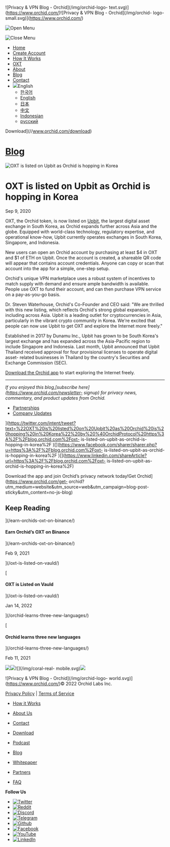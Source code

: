 ![Privacy & VPN Blog - Orchid](/img/orchid-logo-
text.svg)](https://www.orchid.com/)![Privacy & VPN Blog - Orchid](/img/orchid-
logo-small.svg)](https://www.orchid.com/)

![Open Menu](/img/icons/hamburger.svg)

![Close Menu](/img/icons/close.svg)

  * [Home](https://www.orchid.com/)
  * [Create Account](https://www.orchid.com/join)
  * [How It Works](https://www.orchid.com/how-it-works)
  * [OXT](https://www.orchid.com/oxt)
  * [About](https://www.orchid.com/about-us)
  * [Blog](/)
  * [Contact](https://www.orchid.com/contact)
  * ![](/img/globe.svg)English
    * [한국어](//blog.ko.orchid.com/oxt-is-listed-on-upbit-as-orchid-is-hopping-in-korea/)
    * [English](//blog.orchid.com/oxt-is-listed-on-upbit-as-orchid-is-hopping-in-korea/)
    * [日本](//blog.ja.orchid.com/oxt-is-listed-on-upbit-as-orchid-is-hopping-in-korea/)
    * [中文](//blog.zh.orchid.com/oxt-is-listed-on-upbit-as-orchid-is-hopping-in-korea/)
    * [Indonesian](//blog.id.orchid.com/oxt-is-listed-on-upbit-as-orchid-is-hopping-in-korea/)
    * [русский](//blog.ru.orchid.com/oxt-is-listed-on-upbit-as-orchid-is-hopping-in-korea/)

Download](//www.orchid.com/download)

# [Blog](/)

![OXT is listed on Upbit as Orchid is hopping in
Korea](/static/85848b413ea1f6a89924590b4d2029fd/Orchid_BlogImage_Upbit.jpg)

# OXT is listed on Upbit as Orchid is hopping in Korea

Sep 9, 2020  
  

OXT, the Orchid token, is now listed on [Upbit](https://upbit.com/), the
largest digital asset exchange in South Korea, as Orchid expands further
across Asia and the globe. Equipped with world-class technology, regulatory
expertise, and operational know-how, Upbit currently operates exchanges in
South Korea, Singapore, and Indonesia.

New users can open an Orchid account by purchasing at least $4 in OXT and $1
of ETH on Upbit. Once the account is created, a shareable QR code will appear
that contains account credentials. Anyone can copy or scan that account into
the app for a simple, one-step setup.

Orchid's unique VPN marketplace uses a robust system of incentives to match
supply with demand and ensure ample bandwidth is available. People use OXT to
fund their account, and can then purchase VPN service on a pay-as-you-go
basis.

Dr. Steven Waterhouse, Orchid's Co-Founder and CEO said: "We are thrilled with
this new listing, which reflects Orchid's strong global expansion, including
across Asia. Upbit is a leading outlet for cryptocurrencies in Asia,
particularly in the vibrant crypto community in Korea. We're excited that
people can now use Upbit to get OXT and explore the Internet more freely."

Established in 2017 by Dunamu Inc., Upbit has grown to be South Korea's
largest exchange and has expanded across the Asia-Pacific region to include
Singapore and Indonesia. Last month, Upbit announced that Upbit Thailand
received approval for four provisional licenses to operate digital asset-
related businesses in Thailand by the country's Securities and Exchange
Commission (SEC).

[Download the Orchid app](https://www.orchid.com/download) to start exploring
the Internet freely.

* * *

 _If you enjoyed this blog,[subscribe here](https://www.orchid.com/newsletter-
signup) for privacy news, commentary, and product updates from Orchid._

  * [Partnerships](/tag/partnerships/)
  * [Company Updates](/tag/company-updates/)

](https://twitter.com/intent/tweet?text=%22OXT%20is%20listed%20on%20Upbit%20as%20Orchid%20is%20hopping%20in%20Korea%22%20by%20%40OrchidProtocol%20https%3A%2F%2Fblog.orchid.com%2Foxt-
is-listed-on-upbit-as-orchid-is-hopping-in-korea%2F
)[](https://www.facebook.com/sharer/sharer.php?u=https%3A%2F%2Fblog.orchid.com%2Foxt-
is-listed-on-upbit-as-orchid-is-hopping-in-korea%2F
)[](https://www.linkedin.com/shareArticle?url=https%3A%2F%2Fblog.orchid.com%2Foxt-
is-listed-on-upbit-as-orchid-is-hopping-in-korea%2F)

Download the app and join Orchid’s privacy network today!Get
Orchid](https://www.orchid.com/get-
orchid?utm_medium=website&utm_source=web&utm_campaign=blog-post-
sticky&utm_content=no-js-blog)

## Keep Reading

](/earn-orchids-oxt-on-binance/)

#### Earn Orchid’s OXT on Binance

](/earn-orchids-oxt-on-binance/)

Feb 9, 2021

](/oxt-is-listed-on-vauld/)

[

#### OXT is Listed on Vauld

](/oxt-is-listed-on-vauld/)

Jan 14, 2022

](/orchid-learns-three-new-languages/)

[

#### Orchid learns three new languages

](/orchid-learns-three-new-languages/)

Feb 11, 2021

![](/img/coral-electric.svg)![](/img/coral-real.svg)![](/img/coral-real-
mobile.svg)![](/img/footer-fish.svg)

![Privacy & VPN Blog - Orchid](/img/orchid-logo-
world.svg)](https://www.orchid.com/)© 2022 Orchid Labs Inc.

[Privacy Policy](https://www.orchid.com/privacy-policy) | [Terms of
Service](https://www.orchid.com/service-terms)

  * [How it Works](https://www.orchid.com/how-it-works)
  * [About Us](https://www.orchid.com/about-us)
  * [Contact](https://www.orchid.com/contact)

  * [Download](https://www.orchid.com/download)
  * [Podcast](https://www.orchid.com/podcast)
  * [Blog](/)

  * [Whitepaper](https://www.orchid.com/assets/whitepaper/whitepaper.pdf)
  * [Partners](https://www.orchid.com/partners)
  * [FAQ](https://www.orchid.com/faq)

 **Follow Us**

  * [![Twitter](/img/icons/social-twitter.svg)](https://twitter.com/OrchidProtocol)
  * [![Reddit](/img/icons/reddit.svg)](https://www.reddit.com/r/orchid/)
  * [![Discord](/img/icons/social-discord.svg)](https://discord.gg/GDbxmjxX9F)
  * [![Telegram](/img/icons/social-telegram.svg)](https://www.t.me/OrchidOfficial)
  * [![Github](/img/icons/social-github.svg)](https://github.com/OrchidTechnologies)
  * [![Facebook](/img/icons/social-facebook.svg)](https://www.facebook.com/OrchidProtocol)
  * [![YouTube](/img/icons/social-youtube.svg)](https://www.youtube.com/channel/UCIH_BKBlNemsCzDhPYZBlHw)
  * [![LinkedIn](/img/icons/social-linkedin.svg)](https://www.linkedin.com/company/orchidprotocol)

